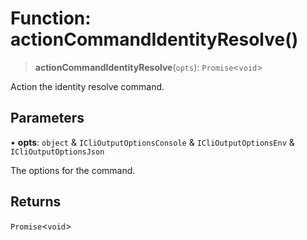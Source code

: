 # Function: actionCommandIdentityResolve()

> **actionCommandIdentityResolve**(`opts`): `Promise`\<`void`\>

Action the identity resolve command.

## Parameters

• **opts**: `object` & `ICliOutputOptionsConsole` & `ICliOutputOptionsEnv` & `ICliOutputOptionsJson`

The options for the command.

## Returns

`Promise`\<`void`\>
